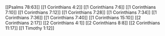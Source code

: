 [[Psalms 78:63]]
[[1 Corinthians 4:2]]
[[1 Corinthians 7:6]]
[[1 Corinthians 7:10]]
[[1 Corinthians 7:12]]
[[1 Corinthians 7:28]]
[[1 Corinthians 7:34]]
[[1 Corinthians 7:36]]
[[1 Corinthians 7:40]]
[[1 Corinthians 15:10]]
[[2 Corinthians 2:17]]
[[2 Corinthians 4:1]]
[[2 Corinthians 8:8]]
[[2 Corinthians 11:17]]
[[1 Timothy 1:12]]
